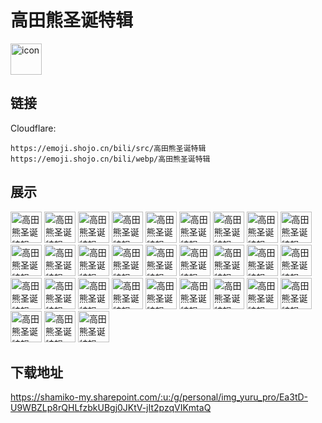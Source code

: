 # 高田熊圣诞特辑
<img src="https://emoji.shojo.cn/bili/src/高田熊圣诞特辑/icon.png" width="50" height="50" alt="icon">

## 链接
Cloudflare:
```
https://emoji.shojo.cn/bili/src/高田熊圣诞特辑
https://emoji.shojo.cn/bili/webp/高田熊圣诞特辑
```
## 展示
<img src="https://emoji.shojo.cn/bili/src/高田熊圣诞特辑/高田熊圣诞特辑-兴奋.png" width="50" height="50" alt="高田熊圣诞特辑-兴奋">
<img src="https://emoji.shojo.cn/bili/src/高田熊圣诞特辑/高田熊圣诞特辑-贴贴.png" width="50" height="50" alt="高田熊圣诞特辑-贴贴">
<img src="https://emoji.shojo.cn/bili/src/高田熊圣诞特辑/高田熊圣诞特辑-惊恐.png" width="50" height="50" alt="高田熊圣诞特辑-惊恐">
<img src="https://emoji.shojo.cn/bili/src/高田熊圣诞特辑/高田熊圣诞特辑-升天.png" width="50" height="50" alt="高田熊圣诞特辑-升天">
<img src="https://emoji.shojo.cn/bili/src/高田熊圣诞特辑/高田熊圣诞特辑-emo.png" width="50" height="50" alt="高田熊圣诞特辑-emo">
<img src="https://emoji.shojo.cn/bili/src/高田熊圣诞特辑/高田熊圣诞特辑-手舞足蹈.png" width="50" height="50" alt="高田熊圣诞特辑-手舞足蹈">
<img src="https://emoji.shojo.cn/bili/src/高田熊圣诞特辑/高田熊圣诞特辑-问号.png" width="50" height="50" alt="高田熊圣诞特辑-问号">
<img src="https://emoji.shojo.cn/bili/src/高田熊圣诞特辑/高田熊圣诞特辑-大哭.png" width="50" height="50" alt="高田熊圣诞特辑-大哭">
<img src="https://emoji.shojo.cn/bili/src/高田熊圣诞特辑/高田熊圣诞特辑-耶.png" width="50" height="50" alt="高田熊圣诞特辑-耶">
<img src="https://emoji.shojo.cn/bili/src/高田熊圣诞特辑/高田熊圣诞特辑-穿衣保暖.png" width="50" height="50" alt="高田熊圣诞特辑-穿衣保暖">
<img src="https://emoji.shojo.cn/bili/src/高田熊圣诞特辑/高田熊圣诞特辑-吐魂.png" width="50" height="50" alt="高田熊圣诞特辑-吐魂">
<img src="https://emoji.shojo.cn/bili/src/高田熊圣诞特辑/高田熊圣诞特辑-惊.png" width="50" height="50" alt="高田熊圣诞特辑-惊">
<img src="https://emoji.shojo.cn/bili/src/高田熊圣诞特辑/高田熊圣诞特辑-亲亲.png" width="50" height="50" alt="高田熊圣诞特辑-亲亲">
<img src="https://emoji.shojo.cn/bili/src/高田熊圣诞特辑/高田熊圣诞特辑-慌张.png" width="50" height="50" alt="高田熊圣诞特辑-慌张">
<img src="https://emoji.shojo.cn/bili/src/高田熊圣诞特辑/高田熊圣诞特辑-啵啵.png" width="50" height="50" alt="高田熊圣诞特辑-啵啵">
<img src="https://emoji.shojo.cn/bili/src/高田熊圣诞特辑/高田熊圣诞特辑-无语.png" width="50" height="50" alt="高田熊圣诞特辑-无语">
<img src="https://emoji.shojo.cn/bili/src/高田熊圣诞特辑/高田熊圣诞特辑-疑问.png" width="50" height="50" alt="高田熊圣诞特辑-疑问">
<img src="https://emoji.shojo.cn/bili/src/高田熊圣诞特辑/高田熊圣诞特辑-发火.png" width="50" height="50" alt="高田熊圣诞特辑-发火">
<img src="https://emoji.shojo.cn/bili/src/高田熊圣诞特辑/高田熊圣诞特辑-晴天.png" width="50" height="50" alt="高田熊圣诞特辑-晴天">
<img src="https://emoji.shojo.cn/bili/src/高田熊圣诞特辑/高田熊圣诞特辑-下雨.png" width="50" height="50" alt="高田熊圣诞特辑-下雨">
<img src="https://emoji.shojo.cn/bili/src/高田熊圣诞特辑/高田熊圣诞特辑-愤怒.png" width="50" height="50" alt="高田熊圣诞特辑-愤怒">
<img src="https://emoji.shojo.cn/bili/src/高田熊圣诞特辑/高田熊圣诞特辑-咬牙切齿.png" width="50" height="50" alt="高田熊圣诞特辑-咬牙切齿">
<img src="https://emoji.shojo.cn/bili/src/高田熊圣诞特辑/高田熊圣诞特辑-装死.png" width="50" height="50" alt="高田熊圣诞特辑-装死">
<img src="https://emoji.shojo.cn/bili/src/高田熊圣诞特辑/高田熊圣诞特辑-点赞.png" width="50" height="50" alt="高田熊圣诞特辑-点赞">
<img src="https://emoji.shojo.cn/bili/src/高田熊圣诞特辑/高田熊圣诞特辑-开心.png" width="50" height="50" alt="高田熊圣诞特辑-开心">
<img src="https://emoji.shojo.cn/bili/src/高田熊圣诞特辑/高田熊圣诞特辑-探头.png" width="50" height="50" alt="高田熊圣诞特辑-探头">
<img src="https://emoji.shojo.cn/bili/src/高田熊圣诞特辑/高田熊圣诞特辑-雪人.png" width="50" height="50" alt="高田熊圣诞特辑-雪人">
<img src="https://emoji.shojo.cn/bili/src/高田熊圣诞特辑/高田熊圣诞特辑-恭敬.png" width="50" height="50" alt="高田熊圣诞特辑-恭敬">
<img src="https://emoji.shojo.cn/bili/src/高田熊圣诞特辑/高田熊圣诞特辑-硬撑.png" width="50" height="50" alt="高田熊圣诞特辑-硬撑">
<img src="https://emoji.shojo.cn/bili/src/高田熊圣诞特辑/高田熊圣诞特辑-伸脚.png" width="50" height="50" alt="高田熊圣诞特辑-伸脚">

## 下载地址

https://shamiko-my.sharepoint.com/:u:/g/personal/img_yuru_pro/Ea3tD-U9WBZLp8rQHLfzbkUBgj0JKtV-jIt2pzqVIKmtaQ